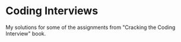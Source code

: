 # Coding Interviews
My solutions for some of the assignments from "Cracking the Coding Interview" book.
